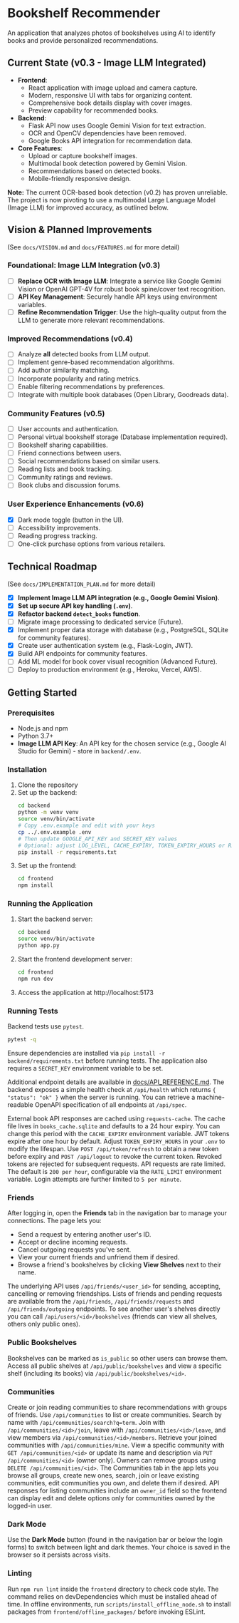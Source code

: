 # Bookshelf Recommender

An application that analyzes photos of bookshelves using AI to identify books and provide personalized recommendations.

## Current State (v0.3 - Image LLM Integrated)

- **Frontend**: 
  - React application with image upload and camera capture.
  - Modern, responsive UI with tabs for organizing content.
  - Comprehensive book details display with cover images.
  - Preview capability for recommended books.
- **Backend**:
  - Flask API now uses Google Gemini Vision for text extraction.
  - OCR and OpenCV dependencies have been removed.
  - Google Books API integration for recommendation data.
- **Core Features**:
  - Upload or capture bookshelf images.
  - Multimodal book detection powered by Gemini Vision.
  - Recommendations based on detected books.
  - Mobile-friendly responsive design.

**Note:** The current OCR-based book detection (v0.2) has proven unreliable. The project is now pivoting to use a multimodal Large Language Model (Image LLM) for improved accuracy, as outlined below.

## Vision & Planned Improvements

(See `docs/VISION.md` and `docs/FEATURES.md` for more detail)

### Foundational: Image LLM Integration (v0.3)

- [ ] **Replace OCR with Image LLM**: Integrate a service like Google Gemini Vision or OpenAI GPT-4V for robust book spine/cover text recognition.
- [ ] **API Key Management**: Securely handle API keys using environment variables.
- [ ] **Refine Recommendation Trigger**: Use the high-quality output from the LLM to generate more relevant recommendations.

### Improved Recommendations (v0.4)

- [ ] Analyze **all** detected books from LLM output.
- [ ] Implement genre-based recommendation algorithms.
- [ ] Add author similarity matching.
- [ ] Incorporate popularity and rating metrics.
- [ ] Enable filtering recommendations by preferences.
- [ ] Integrate with multiple book databases (Open Library, Goodreads data).

### Community Features (v0.5)

- [ ] User accounts and authentication.
- [ ] Personal virtual bookshelf storage (Database implementation required).
- [ ] Bookshelf sharing capabilities.
- [ ] Friend connections between users.
- [ ] Social recommendations based on similar users.
- [ ] Reading lists and book tracking.
- [ ] Community ratings and reviews.
- [ ] Book clubs and discussion forums.

### User Experience Enhancements (v0.6)

- [x] Dark mode toggle (button in the UI).
- [ ] Accessibility improvements.
- [ ] Reading progress tracking.
- [ ] One-click purchase options from various retailers.

## Technical Roadmap

(See `docs/IMPLEMENTATION_PLAN.md` for more detail)

- [x] **Implement Image LLM API integration (e.g., Google Gemini Vision)**.
- [x] **Set up secure API key handling (`.env`)**.
- [x] **Refactor backend `detect_books` function**.
- [ ] Migrate image processing to dedicated service (Future).
- [x] Implement proper data storage with database (e.g., PostgreSQL, SQLite for community features).
- [x] Create user authentication system (e.g., Flask-Login, JWT).
- [x] Build API endpoints for community features.
- [ ] Add ML model for book cover visual recognition (Advanced Future).
- [ ] Deploy to production environment (e.g., Heroku, Vercel, AWS).

## Getting Started

### Prerequisites

- Node.js and npm
- Python 3.7+
- **Image LLM API Key**: An API key for the chosen service (e.g., Google AI Studio for Gemini) - store in `backend/.env`.

### Installation

1. Clone the repository
2. Set up the backend:
   ```bash
   cd backend
   python -m venv venv
   source venv/bin/activate
   # Copy .env.example and edit with your keys
   cp ../.env.example .env
   # Then update GOOGLE_API_KEY and SECRET_KEY values
   # Optional: adjust LOG_LEVEL, CACHE_EXPIRY, TOKEN_EXPIRY_HOURS or RATE_LIMIT if needed
   pip install -r requirements.txt
   ```
3. Set up the frontend:
   ```bash
   cd frontend
   npm install
   ```

### Running the Application

1. Start the backend server:
   ```bash
   cd backend
   source venv/bin/activate
   python app.py
   ```
2. Start the frontend development server:
   ```bash
   cd frontend
   npm run dev
   ```
3. Access the application at http://localhost:5173

### Running Tests

Backend tests use `pytest`.

```bash
pytest -q
```

Ensure dependencies are installed via `pip install -r backend/requirements.txt` before running tests.
The application also requires a `SECRET_KEY` environment variable to be set.

Additional endpoint details are available in [docs/API_REFERENCE.md](docs/API_REFERENCE.md).
The backend exposes a simple health check at `/api/health` which returns `{ "status": "ok" }` when the server is running.
You can retrieve a machine-readable OpenAPI specification of all endpoints at `/api/spec`.

External book API responses are cached using `requests-cache`. The cache file lives in `books_cache.sqlite` and defaults to a 24 hour expiry. You can change this period with the `CACHE_EXPIRY` environment variable.
JWT tokens expire after one hour by default. Adjust `TOKEN_EXPIRY_HOURS` in your `.env` to modify the lifespan.
Use `POST /api/token/refresh` to obtain a new token before expiry and `POST /api/logout` to revoke the current token. Revoked tokens are rejected for subsequent requests.
API requests are rate limited. The default is `200 per hour`, configurable via the `RATE_LIMIT` environment variable. Login attempts are further limited to `5 per minute`.

### Friends

After logging in, open the **Friends** tab in the navigation bar to manage your connections. The page lets you:

- Send a request by entering another user's ID.
- Accept or decline incoming requests.
- Cancel outgoing requests you've sent.
- View your current friends and unfriend them if desired.
- Browse a friend's bookshelves by clicking **View Shelves** next to their name.

The underlying API uses `/api/friends/<user_id>` for sending, accepting, cancelling or removing friendships. Lists of friends and pending requests are available from the `/api/friends`, `/api/friends/requests` and `/api/friends/outgoing` endpoints.
To see another user's shelves directly you can call `/api/users/<id>/bookshelves` (friends can view all shelves, others only public ones).

### Public Bookshelves

Bookshelves can be marked as `is_public` so other users can browse them. Access all public shelves at `/api/public/bookshelves` and view a specific shelf (including its books) via `/api/public/bookshelves/<id>`.

### Communities

Create or join reading communities to share recommendations with groups of friends. Use `/api/communities` to list or create communities. Search by name with `/api/communities/search?q=term`. Join with `/api/communities/<id>/join`, leave with `/api/communities/<id>/leave`, and view members via `/api/communities/<id>/members`. Retrieve your joined communities with `/api/communities/mine`.
View a specific community with `GET /api/communities/<id>` or update its name and description via `PUT /api/communities/<id>` (owner only). Owners can remove groups using `DELETE /api/communities/<id>`.
The Communities tab in the app lets you browse all groups, create new ones, search, join or leave existing communities, edit communities you own, and delete them if desired.
API responses for listing communities include an `owner_id` field so the frontend can display edit and delete options only for communities owned by the logged-in user.

### Dark Mode

Use the **Dark Mode** button (found in the navigation bar or below the login forms) to switch between light and dark themes. Your choice is saved in the browser so it persists across visits.

### Linting

Run `npm run lint` inside the `frontend` directory to check code style. The command relies on devDependencies which must be installed ahead of time. In offline environments, run `scripts/install_offline_node.sh` to install packages from `frontend/offline_packages/` before invoking ESLint.
